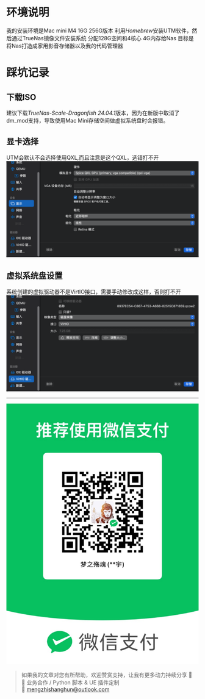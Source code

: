 # 环境说明
我的安装环境是Mac mini M4 16G 256G版本
利用*Homebrew*安装UTM软件，然后通过TrueNas镜像文件安装系统
分配128G空间和4核心 4G内存给Nas 
目标是将Nas打造成家用影音存储器以及我的代码管理器

# 踩坑记录
## 下载ISO
建议下载*TrueNas-Scale-Dragonfish 24.04.1*版本，因为在新版中取消了dm_mod支持，导致使用Mac Mini存储空间做虚拟系统盘时会报错。

## 显卡选择
UTM会默认不会选择使用QXL,而且注意是这个QXL，选错打不开
![](https://raw.githubusercontent.com/mengzhishanghun/mengzhishanghun/main/Blog/Assets/Pasted%20image%2020250617100218.png)

## 虚拟系统盘设置
系统创建的虚拟驱动器不是VirtIO接口，需要手动修改成这样，否则打不开
![](https://raw.githubusercontent.com/mengzhishanghun/mengzhishanghun/main/Blog/Assets/Pasted%20image%2020250617100257.png)

---

![微信支付](https://raw.githubusercontent.com/mengzhishanghun/mengzhishanghun/main/PayCodes/WeChatPay.jpg)

> 如果我的文章对您有所帮助，欢迎赞赏支持，让我有更多动力持续分享 🙏  
> 💼 业务合作 / Python 脚本 & UE 插件定制  
> 📧 [mengzhishanghun@outlook.com](mengzhishanghun@outlook.com)